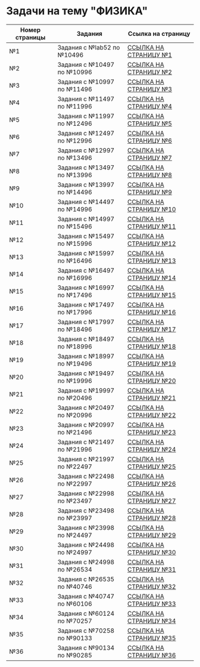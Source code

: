 # Задачи на тему "ФИЗИКА"

| Номер страницы | Задания | Ссылка на страницу |
|---|---|---|
| №1 | Задания с №lab52 по №10496 | [ССЫЛКА НА СТРАНИЦУ №1](https://github.com/kolya5544/reshenie-zadach.com.ua/tree/master/%D1%84%D0%B8%D0%B7%D0%B8%D0%BA%D0%B0/page_1.md) |
| №2 | Задания с №10497 по №10996 | [ССЫЛКА НА СТРАНИЦУ №2](https://github.com/kolya5544/reshenie-zadach.com.ua/tree/master/%D1%84%D0%B8%D0%B7%D0%B8%D0%BA%D0%B0/page_2.md) |
| №3 | Задания с №10997 по №11496 | [ССЫЛКА НА СТРАНИЦУ №3](https://github.com/kolya5544/reshenie-zadach.com.ua/tree/master/%D1%84%D0%B8%D0%B7%D0%B8%D0%BA%D0%B0/page_3.md) |
| №4 | Задания с №11497 по №11996 | [ССЫЛКА НА СТРАНИЦУ №4](https://github.com/kolya5544/reshenie-zadach.com.ua/tree/master/%D1%84%D0%B8%D0%B7%D0%B8%D0%BA%D0%B0/page_4.md) |
| №5 | Задания с №11997 по №12496 | [ССЫЛКА НА СТРАНИЦУ №5](https://github.com/kolya5544/reshenie-zadach.com.ua/tree/master/%D1%84%D0%B8%D0%B7%D0%B8%D0%BA%D0%B0/page_5.md) |
| №6 | Задания с №12497 по №12996 | [ССЫЛКА НА СТРАНИЦУ №6](https://github.com/kolya5544/reshenie-zadach.com.ua/tree/master/%D1%84%D0%B8%D0%B7%D0%B8%D0%BA%D0%B0/page_6.md) |
| №7 | Задания с №12997 по №13496 | [ССЫЛКА НА СТРАНИЦУ №7](https://github.com/kolya5544/reshenie-zadach.com.ua/tree/master/%D1%84%D0%B8%D0%B7%D0%B8%D0%BA%D0%B0/page_7.md) |
| №8 | Задания с №13497 по №13996 | [ССЫЛКА НА СТРАНИЦУ №8](https://github.com/kolya5544/reshenie-zadach.com.ua/tree/master/%D1%84%D0%B8%D0%B7%D0%B8%D0%BA%D0%B0/page_8.md) |
| №9 | Задания с №13997 по №14496 | [ССЫЛКА НА СТРАНИЦУ №9](https://github.com/kolya5544/reshenie-zadach.com.ua/tree/master/%D1%84%D0%B8%D0%B7%D0%B8%D0%BA%D0%B0/page_9.md) |
| №10 | Задания с №14497 по №14996 | [ССЫЛКА НА СТРАНИЦУ №10](https://github.com/kolya5544/reshenie-zadach.com.ua/tree/master/%D1%84%D0%B8%D0%B7%D0%B8%D0%BA%D0%B0/page_10.md) |
| №11 | Задания с №14997 по №15496 | [ССЫЛКА НА СТРАНИЦУ №11](https://github.com/kolya5544/reshenie-zadach.com.ua/tree/master/%D1%84%D0%B8%D0%B7%D0%B8%D0%BA%D0%B0/page_11.md) |
| №12 | Задания с №15497 по №15996 | [ССЫЛКА НА СТРАНИЦУ №12](https://github.com/kolya5544/reshenie-zadach.com.ua/tree/master/%D1%84%D0%B8%D0%B7%D0%B8%D0%BA%D0%B0/page_12.md) |
| №13 | Задания с №15997 по №16496 | [ССЫЛКА НА СТРАНИЦУ №13](https://github.com/kolya5544/reshenie-zadach.com.ua/tree/master/%D1%84%D0%B8%D0%B7%D0%B8%D0%BA%D0%B0/page_13.md) |
| №14 | Задания с №16497 по №16996 | [ССЫЛКА НА СТРАНИЦУ №14](https://github.com/kolya5544/reshenie-zadach.com.ua/tree/master/%D1%84%D0%B8%D0%B7%D0%B8%D0%BA%D0%B0/page_14.md) |
| №15 | Задания с №16997 по №17496 | [ССЫЛКА НА СТРАНИЦУ №15](https://github.com/kolya5544/reshenie-zadach.com.ua/tree/master/%D1%84%D0%B8%D0%B7%D0%B8%D0%BA%D0%B0/page_15.md) |
| №16 | Задания с №17497 по №17996 | [ССЫЛКА НА СТРАНИЦУ №16](https://github.com/kolya5544/reshenie-zadach.com.ua/tree/master/%D1%84%D0%B8%D0%B7%D0%B8%D0%BA%D0%B0/page_16.md) |
| №17 | Задания с №17997 по №18496 | [ССЫЛКА НА СТРАНИЦУ №17](https://github.com/kolya5544/reshenie-zadach.com.ua/tree/master/%D1%84%D0%B8%D0%B7%D0%B8%D0%BA%D0%B0/page_17.md) |
| №18 | Задания с №18497 по №18996 | [ССЫЛКА НА СТРАНИЦУ №18](https://github.com/kolya5544/reshenie-zadach.com.ua/tree/master/%D1%84%D0%B8%D0%B7%D0%B8%D0%BA%D0%B0/page_18.md) |
| №19 | Задания с №18997 по №19496 | [ССЫЛКА НА СТРАНИЦУ №19](https://github.com/kolya5544/reshenie-zadach.com.ua/tree/master/%D1%84%D0%B8%D0%B7%D0%B8%D0%BA%D0%B0/page_19.md) |
| №20 | Задания с №19497 по №19996 | [ССЫЛКА НА СТРАНИЦУ №20](https://github.com/kolya5544/reshenie-zadach.com.ua/tree/master/%D1%84%D0%B8%D0%B7%D0%B8%D0%BA%D0%B0/page_20.md) |
| №21 | Задания с №19997 по №20496 | [ССЫЛКА НА СТРАНИЦУ №21](https://github.com/kolya5544/reshenie-zadach.com.ua/tree/master/%D1%84%D0%B8%D0%B7%D0%B8%D0%BA%D0%B0/page_21.md) |
| №22 | Задания с №20497 по №20996 | [ССЫЛКА НА СТРАНИЦУ №22](https://github.com/kolya5544/reshenie-zadach.com.ua/tree/master/%D1%84%D0%B8%D0%B7%D0%B8%D0%BA%D0%B0/page_22.md) |
| №23 | Задания с №20997 по №21496 | [ССЫЛКА НА СТРАНИЦУ №23](https://github.com/kolya5544/reshenie-zadach.com.ua/tree/master/%D1%84%D0%B8%D0%B7%D0%B8%D0%BA%D0%B0/page_23.md) |
| №24 | Задания с №21497 по №21996 | [ССЫЛКА НА СТРАНИЦУ №24](https://github.com/kolya5544/reshenie-zadach.com.ua/tree/master/%D1%84%D0%B8%D0%B7%D0%B8%D0%BA%D0%B0/page_24.md) |
| №25 | Задания с №21997 по №22497 | [ССЫЛКА НА СТРАНИЦУ №25](https://github.com/kolya5544/reshenie-zadach.com.ua/tree/master/%D1%84%D0%B8%D0%B7%D0%B8%D0%BA%D0%B0/page_25.md) |
| №26 | Задания с №22498 по №22997 | [ССЫЛКА НА СТРАНИЦУ №26](https://github.com/kolya5544/reshenie-zadach.com.ua/tree/master/%D1%84%D0%B8%D0%B7%D0%B8%D0%BA%D0%B0/page_26.md) |
| №27 | Задания с №22998 по №23497 | [ССЫЛКА НА СТРАНИЦУ №27](https://github.com/kolya5544/reshenie-zadach.com.ua/tree/master/%D1%84%D0%B8%D0%B7%D0%B8%D0%BA%D0%B0/page_27.md) |
| №28 | Задания с №23498 по №23997 | [ССЫЛКА НА СТРАНИЦУ №28](https://github.com/kolya5544/reshenie-zadach.com.ua/tree/master/%D1%84%D0%B8%D0%B7%D0%B8%D0%BA%D0%B0/page_28.md) |
| №29 | Задания с №23998 по №24497 | [ССЫЛКА НА СТРАНИЦУ №29](https://github.com/kolya5544/reshenie-zadach.com.ua/tree/master/%D1%84%D0%B8%D0%B7%D0%B8%D0%BA%D0%B0/page_29.md) |
| №30 | Задания с №24498 по №24997 | [ССЫЛКА НА СТРАНИЦУ №30](https://github.com/kolya5544/reshenie-zadach.com.ua/tree/master/%D1%84%D0%B8%D0%B7%D0%B8%D0%BA%D0%B0/page_30.md) |
| №31 | Задания с №24998 по №26534 | [ССЫЛКА НА СТРАНИЦУ №31](https://github.com/kolya5544/reshenie-zadach.com.ua/tree/master/%D1%84%D0%B8%D0%B7%D0%B8%D0%BA%D0%B0/page_31.md) |
| №32 | Задания с №26535 по №40746 | [ССЫЛКА НА СТРАНИЦУ №32](https://github.com/kolya5544/reshenie-zadach.com.ua/tree/master/%D1%84%D0%B8%D0%B7%D0%B8%D0%BA%D0%B0/page_32.md) |
| №33 | Задания с №40747 по №60106 | [ССЫЛКА НА СТРАНИЦУ №33](https://github.com/kolya5544/reshenie-zadach.com.ua/tree/master/%D1%84%D0%B8%D0%B7%D0%B8%D0%BA%D0%B0/page_33.md) |
| №34 | Задания с №60124 по №70257 | [ССЫЛКА НА СТРАНИЦУ №34](https://github.com/kolya5544/reshenie-zadach.com.ua/tree/master/%D1%84%D0%B8%D0%B7%D0%B8%D0%BA%D0%B0/page_34.md) |
| №35 | Задания с №70258 по №90133 | [ССЫЛКА НА СТРАНИЦУ №35](https://github.com/kolya5544/reshenie-zadach.com.ua/tree/master/%D1%84%D0%B8%D0%B7%D0%B8%D0%BA%D0%B0/page_35.md) |
| №36 | Задания с №90134 по №90285 | [ССЫЛКА НА СТРАНИЦУ №36](https://github.com/kolya5544/reshenie-zadach.com.ua/tree/master/%D1%84%D0%B8%D0%B7%D0%B8%D0%BA%D0%B0/page_36.md) |
